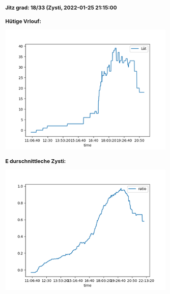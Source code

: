 ### Jitz grad: 18/33 (Zysti, 2022-01-25 21:15:00

### Hütige Vrlouf:
![Graph](Today.png)

### E durschnittleche Zysti:
![Graph](Zysti.png)